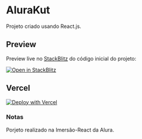 # AluraKut

Projeto criado usando React.js.

## Preview

Preview live no [StackBlitz](http://stackblitz.com/) do código inicial do projeto:

[![Open in StackBlitz](https://developer.stackblitz.com/img/open_in_stackblitz.svg)](https://stackblitz.com/github/vercel/next.js/tree/canary/examples/with-styled-components)

## Vercel

[![Deploy with Vercel](https://vercel.com/button)](https://alurakut-nine-phi.vercel.app)

### Notas

Porjeto realizado na Imersão-React da Alura.
